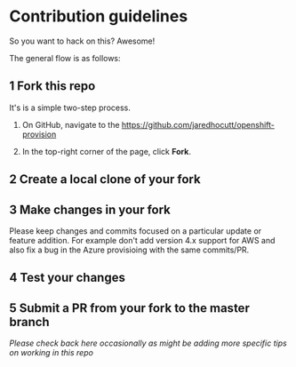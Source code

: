 # Contribution guidelines

So you want to hack on this? Awesome!

The general flow is as follows:
## 1 Fork this repo

It's is a simple two-step process.

1. On GitHub, navigate to the https://github.com/jaredhocutt/openshift-provision

2. In the top-right corner of the page, click **Fork**.

## 2 Create a local clone of your fork

## 3 Make changes in your fork
Please keep changes and commits focused on a particular update or feature addition. For example don't add version 4.x support for AWS and also fix a bug in the Azure provisioing with the same commits/PR.

## 4 Test your changes

## 5 Submit a PR from your fork to the master branch


*Please check back here occasionally as might be adding more specific tips on working in this repo*